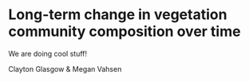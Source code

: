 # Long-term change in vegetation community composition over time

We are doing cool stuff!

Clayton Glasgow & Megan Vahsen
